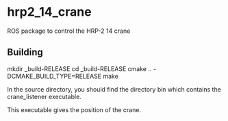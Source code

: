 hrp2_14_crane
=============

ROS package to control the HRP-2 14 crane


Building
--------
mkdir _build-RELEASE
cd _build-RELEASE
cmake .. -DCMAKE_BUILD_TYPE=RELEASE
make

In the source directory, you should find the directory bin
which contains the 
crane_listener 
executable.

This executable gives the position of the crane.


